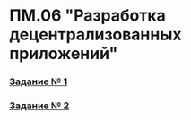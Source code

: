 # ПМ.06 "Разработка децентрализованных приложений"

### [Задание № 1](http://example.com/ "ex1.go")
### [Задание № 2](http://example.com/ "ex2.go")
